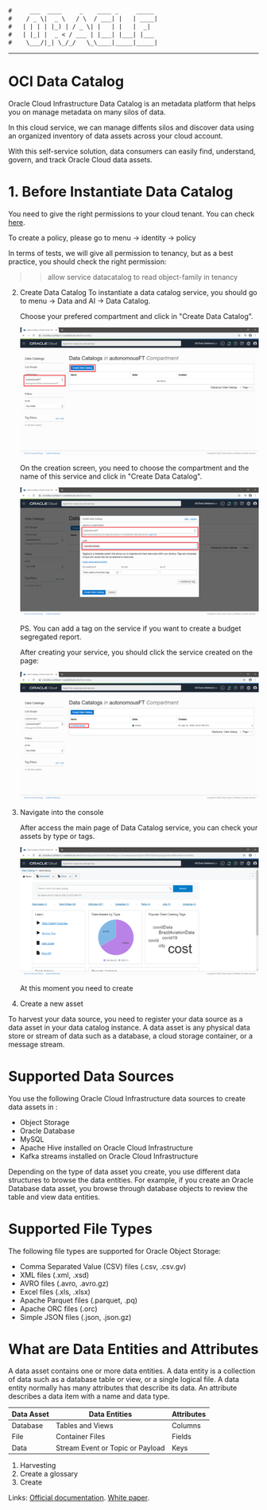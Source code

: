     #     ___  ____     _    ____ _     _____
    #    / _ \|  _ \   / \  / ___| |   | ____|
    #   | | | | |_) | / _ \| |   | |   |  _|
    #   | |_| |  _ < / ___ | |___| |___| |___
    #    \___/|_| \_/_/   \_\____|_____|_____|
***

# OCI Data Catalog

Oracle Cloud Infrastructure Data Catalog is an metadata platform that helps you on manage metadata on many silos of data.

In this cloud service, we can manage diffents silos and discover data using an organized inventory of data assets across your cloud account.

With this self-service solution, data consumers can easily find, understand, govern, and track Oracle Cloud data assets.

# 1. Before Instantiate Data Catalog
   You need to give the right permissions to your cloud tenant. You can check [here](https://docs.cloud.oracle.com/en-us/iaas/data-catalog/using/policies.htm#policies "Oracle Official Documentation").

   To create a policy, please go to menu -> identity -> policy

   In terms of tests, we will give all permission to tenancy, but as a best practice, you should check the right permission:
   
   >> allow service datacatalog to read object-family in tenancy


2. Create Data Catalog
   To instantiate a data catalog service, you should go to menu -> Data and AI -> Data Catalog.

   Choose your prefered compartment and click in "Create Data Catalog".

   ![Creating Data Catalog!](create_data_catalog.png "Data catalog service")

   On the creation screen, you need to choose the compartment and the name of this service and click in "Create Data Catalog".
   
   ![Creating Data Catalog!](create_data_catalog_screen.png "Data catalog service")

   PS. You can add a tag on the service if you want to create a budget segregated report.

   After creating your service, you should click the service created on the page:

   ![Creating Data Catalog!](catalog_service.png "Data catalog service")

3. Navigate into the console
   
   After access the main page of Data Catalog service, you can check your assets by type or tags.

   ![Data Catalog!](catalog_service-main_page.png "Data catalog service - Main page")

   At this moment you need to create

4. Create a new asset

To harvest your data source, you need to register your data source as a data asset in your data catalog instance. A data asset is any physical data store or stream of data such as a database, a cloud storage container, or a message stream.

# Supported Data Sources
You use the following Oracle Cloud Infrastructure data sources to create data assets in :

- Object Storage
- Oracle Database
- MySQL
- Apache Hive installed on Oracle Cloud Infrastructure
- Kafka streams installed on Oracle Cloud Infrastructure

Depending on the type of data asset you create, you use different data structures to browse the data entities. For example, if you create an Oracle Database data asset, you browse through database objects to review the table and view data entities.

# Supported File Types
The following file types are supported for Oracle Object Storage:

- Comma Separated Value (CSV) files (.csv, .csv.gv)
- XML files (.xml, .xsd)
- AVRO files (.avro, .avro.gz)
- Excel files (.xls, .xlsx)
- Apache Parquet files (.parquet, .pq)
- Apache ORC files (.orc)
- Simple JSON files (.json, .json.gz)

# What are Data Entities and Attributes
A data asset contains one or more data entities. A data entity is a collection of data such as a database table or view, or a single logical file. A data entity normally has many attributes that describe its data. An attribute describes a data item with a name and data type.

|Data Asset |	Data Entities	|Attributes|
|----------|------------------|----------|
|Database	|Tables and Views	| Columns|
|File | Container	Files | Fields|
|Data |Stream	Event or Topic or Payload |	Keys|

1. Harvesting
2. Create a glossary
3. Create

Links:
[Official documentation](https://docs.cloud.oracle.com/en-us/iaas/data-catalog/using/policies.htm#policies "Oracle Official Documentation").
[White paper](https://www.oracle.com/a/ocom/docs/oci-data-catalog-data-sheet.pdf "Oracle Official Documentation").


